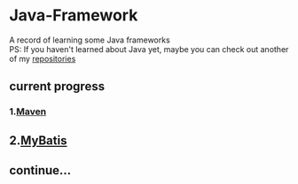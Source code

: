 # Java-Framework

A record of learning some Java frameworks  
PS: If you haven't learned about Java yet, maybe you can check out another of my [repositories](https://github.com/s-chance/Java-Learning)

## current progress

### 1.[Maven](1_Maven/introduce.md)

## 2.[MyBatis](2_MyBatis/introduce.md)

## continue...

